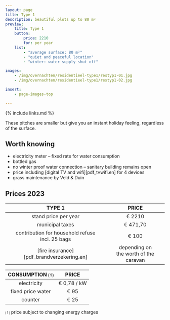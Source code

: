 ```yaml
---
layout: page
title: Type 1
description: beautiful plots up to 80 m²
preview:
    title: Type 1
    button:
        price: 2210
        for: per year
    list:
        - "average surface: 80 m²"
        - "quiet and peaceful location"
        - "winter: water supply shut off"

images:
    - /img/overnachten/residentieel-type1/restyp1-01.jpg
    - /img/overnachten/residentieel-type1/restyp1-02.jpg

insert:
    - page-images-top

---
```


{% include links.md %}

These pitches are smaller but give you an instant holiday feeling, regardless of the surface.


## Worth knowing

- electricity meter – fixed rate for water consumption
- bottled gas
- no winter proof water connection – sanitary building remains open
- price including [digital TV and wifi][pdf_tvwifi.en] for 4 devices
- grass maintenance by Veld & Duin


## Prices 2023

TYPE 1                                         |PRICE                               |
:---------------------------------------------:|:----------------------------------:|
stand price per year                           | € 2210
municipal taxes                                | € 471,70
contribution for household refuse<br>incl. 25 bags<br>         | € 100  
 [fire insurance][pdf_brandverzekering.en]   | depending on <br>the worth of the caravan

CONSUMPTION ⑴           |PRICE          |
:--------------------:|:-------------:|
electricity           | € 0,78 / kW        
fixed price water     | € 95
counter               | € 25

⑴ price subject to changing energy charges
